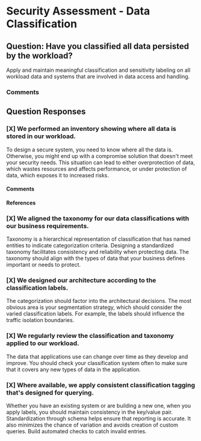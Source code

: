 # Security Assessment - Data Classification
## Question: Have you classified all data persisted by the workload?

Apply and maintain meaningful classification and sensitivity labeling on all workload data and systems that are involved in data access and handling.

### Comments


## Question Responses

### [X] **We performed an inventory showing where all data is stored in our workload.**
To design a secure system, you need to know where all the data is. Otherwise, you might end up with a compromise solution that doesn't meet your security needs. This situation can lead to either overprotection of data, which wastes resources and affects performance, or under protection of data, which exposes it to increased risks.
#### Comments



#### References


### [X] **We aligned the taxonomy for our data classifications with our business requirements.**
Taxonomy is a hierarchical representation of classification that has named entities to indicate categorization criteria. Designing a standardized taxonomy facilitates consistency and reliability when protecting data. The taxonomy should align with the types of data that your business defines important or needs to protect.

### [X] **We designed our architecture according to the classification labels.**
The categorization should factor into the architectural decisions. The most obvious area is your segmentation strategy, which should consider the varied classification labels. For example, the labels should influence the traffic isolation boundaries.

### [X] **We regularly review the classification and taxonomy applied to our workload.**
The data that applications use can change over time as they develop and improve. You should check your classification system often to make sure that it covers any new types of data in the application.

### [X] **Where available, we apply consistent classification tagging that's designed for querying.**
Whether you have an existing system or are building a new one, when you apply labels, you should maintain consistency in the key/value pair. Standardization through schema helps ensure that reporting is accurate. It also minimizes the chance of variation and avoids creation of custom queries. Build automated checks to catch invalid entries.

